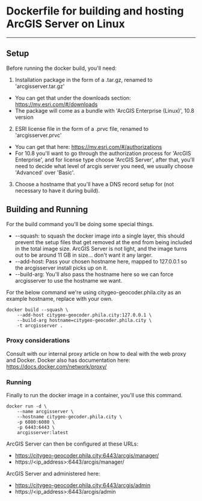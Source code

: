 # Dockerfile for building and hosting ArcGIS Server on Linux
----

## Setup

Before running the docker build, you'll need:

1. Installation package in the form of a .tar.gz, renamed to 'arcgisserver.tar.gz'
  * You can get that under the downloads section: https://my.esri.com/#/downloads
  * The package will come as a bundle with 'ArcGIS Enterprise (Linux)', 10.8 version

2. ESRI license file in the form of a .prvc file, renamed to 'arcgisserver.prvc'
  * You can get that here: https://my.esri.com/#/authorizations
  * For 10.8 you'll want to go through the authorization process for 'ArcGIS Enterprise', and for license type choose 'ArcGIS Server', after that, you'll need to decide what level of arcgis server you need, we usually choose 'Advanced' over 'Basic'.

3. Choose a hostname that you'll have a DNS record setup for (not necessary to have it during build).

## Building and Running

For the build command you'll be doing some special things.
 * --squash: to squash the docker image into a single layer, this should prevent the setup files that get removed at the end from being included in the total image size. ArcGIS Server is not light, and the image turns out to be around 11 GB in size... don't want it any larger.
 * --add-host: Pass your chosen hostname here, mapped to 127.0.0.1 so the arcgisserver install picks up on it.
 * --build-arg: You'll also pass the hostname here so we can force arcgisserver to use the hostname we want.

For the below command we're using citygeo-geocoder.phila.city as an example hostname, replace with your own.

```
docker build --squash \
    --add-host citygeo-geocoder.phila.city:127.0.0.1 \
    --build-arg hostname=citygeo-geocoder.phila.city \
    -t arcgisserver .
```

### Proxy considerations
Consult with our internal proxy article on how to deal with the web proxy and Docker. Docker also has documentation here:
https://docs.docker.com/network/proxy/

### Running
Finally to run the docker image in a container, you'll use this command.
```
docker run -d \
    --name arcgisserver \
    --hostname citygeo-gecoder.phila.city \    
    -p 6080:6080 \
    -p 6443:6443 \
    arcgisserver:latest
```

ArcGIS Server can then be configured at these URLs:
 * https://citygeo-geocoder.phila.city:6443/arcgis/manager/
 * https://<ip_address>:6443/arcgis/manager/

ArcGIS Server and administered here:
 * https://citygeo-geocoder.phila.city:6443/arcgis/admin
 * https://<ip_address>:6443/arcgis/admin
